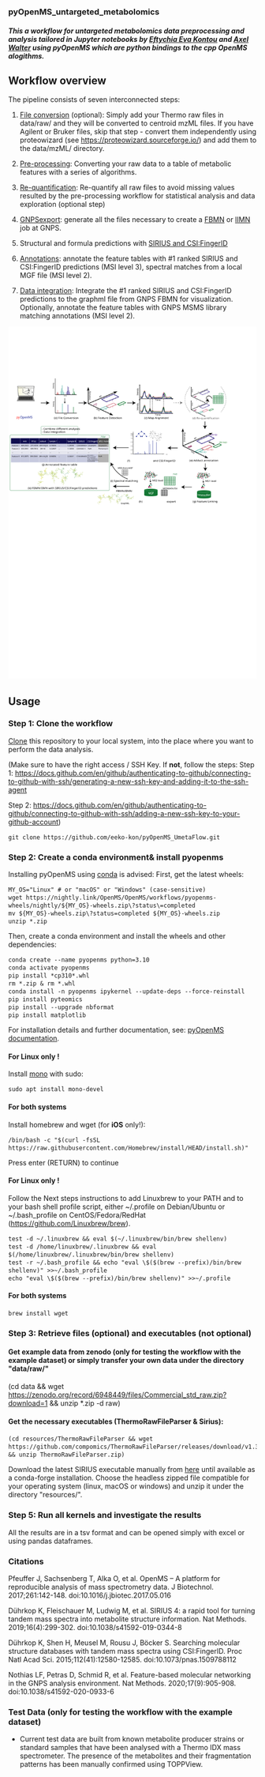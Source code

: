 ### pyOpenMS_untargeted_metabolomics

##### This a workflow for untargeted metabolomics data preprocessing and analysis tailored in Jupyter notebooks by [Eftychia Eva Kontou](https://github.com/eeko-kon) and [Axel Walter](https://github.com/axelwalter) using pyOpenMS which are python bindings to the cpp OpenMS alogithms. 

## Workflow overview

The pipeline consists of seven interconnected steps:

1) [File conversion](1_FileConversion.ipynb) (optional): Simply add your Thermo raw files in data/raw/ and they will be converted to centroid mzML files. If you have Agilent or Bruker files, skip that step - convert them independently using proteowizard (see https://proteowizard.sourceforge.io/) and add them to the data/mzML/ directory.

2) [Pre-processing](2_Preprocessing.ipynb): Converting your raw data to a table of metabolic features with a series of algorithms.

3) [Re-quantification](3_Requantification(optional).ipynb): Re-quantify all raw files to avoid missing values resulted by the pre-processing workflow for statistical analysis and data exploration (optional step)

4) [GNPSexport](4_GNPSExport.ipynb): generate all the files necessary to create a [FBMN](https://ccms-ucsd.github.io/GNPSDocumentation/featurebasedmolecularnetworking-with-openms/) or [IIMN](https://ccms-ucsd.github.io/GNPSDocumentation/fbmn-iin/#iimn-networks-with-collapsed-ion-identity-edges) job at GNPS.  

5) Structural and formula predictions with [SIRIUS and CSI:FingerID](5_SIRIUS_CSI.ipynb)

6) [Annotations](6_Annotation.ipynb): annotate the feature tables with #1 ranked SIRIUS and CSI:FingerID predictions (MSI level 3), spectral matches from a local MGF file (MSI level 2).

7) [Data integration](7_FBMN_data_integration.ipynb): Integrate the #1 ranked SIRIUS and CSI:FingerID predictions to the graphml file from GNPS FBMN for visualization. Optionally, annotate the feature tables with GNPS MSMS library matching annotations (MSI level 2).

![dag](/images/UmetaFlow_graph.svg)


## Usage
### Step 1: Clone the workflow

[Clone](https://help.github.com/en/articles/cloning-a-repository) this repository to your local system, into the place where you want to perform the data analysis.

(Make sure to have the right access / SSH Key. If **not**, follow the steps:
Step 1: https://docs.github.com/en/github/authenticating-to-github/connecting-to-github-with-ssh/generating-a-new-ssh-key-and-adding-it-to-the-ssh-agent

Step 2: https://docs.github.com/en/github/authenticating-to-github/connecting-to-github-with-ssh/adding-a-new-ssh-key-to-your-github-account)


    git clone https://github.com/eeko-kon/pyOpenMS_UmetaFlow.git

### Step 2: Create a conda environment& install pyopenms
    
Installing pyOpenMS using [conda](https://github.com/conda) is advised:
First, get the latest wheels:

    MY_OS="Linux" # or "macOS" or "Windows" (case-sensitive)
    wget https://nightly.link/OpenMS/OpenMS/workflows/pyopenms-wheels/nightly/${MY_OS}-wheels.zip\?status\=completed
    mv ${MY_OS}-wheels.zip\?status=completed ${MY_OS}-wheels.zip
    unzip *.zip

Then, create a conda environment and install the wheels and other dependencies:

    conda create --name pyopenms python=3.10
    conda activate pyopenms
    pip install *cp310*.whl
    rm *.zip & rm *.whl
    conda install -n pyopenms ipykernel --update-deps --force-reinstall
    pip install pyteomics
    pip install --upgrade nbformat
    pip install matplotlib

For installation details and further documentation, see: [pyOpenMS documentation](https://pyopenms.readthedocs.io/en/latest/).

#### For Linux only !

Install [mono](https://www.mono-project.com/download/stable/#download-lin) with sudo:

    sudo apt install mono-devel

#### For both systems

Install homebrew and wget (for **iOS** only!):

    /bin/bash -c "$(curl -fsSL https://raw.githubusercontent.com/Homebrew/install/HEAD/install.sh)"
    
Press enter (RETURN) to continue 

#### For Linux only !

Follow the Next steps instructions to add Linuxbrew to your PATH and to your bash shell profile script, either ~/.profile on Debian/Ubuntu or ~/.bash_profile on CentOS/Fedora/RedHat (https://github.com/Linuxbrew/brew).

    test -d ~/.linuxbrew && eval $(~/.linuxbrew/bin/brew shellenv)
    test -d /home/linuxbrew/.linuxbrew && eval $(/home/linuxbrew/.linuxbrew/bin/brew shellenv)
    test -r ~/.bash_profile && echo "eval \$($(brew --prefix)/bin/brew shellenv)" >>~/.bash_profile
    echo "eval \$($(brew --prefix)/bin/brew shellenv)" >>~/.profile

#### For both systems

    brew install wget

### Step 3: Retrieve files (optional) and executables (not optional)

#### Get example data from zenodo (only for testing the workflow with the example dataset) or simply transfer your own data under the directory "data/raw/"

(cd data && wget https://zenodo.org/record/6948449/files/Commercial_std_raw.zip?download=1 && unzip *.zip -d raw)

#### Get the necessary executables (ThermoRawFileParser & Sirius):

    (cd resources/ThermoRawFileParser && wget https://github.com/compomics/ThermoRawFileParser/releases/download/v1.3.4/ThermoRawFileParser.zip && unzip ThermoRawFileParser.zip)

Download the latest SIRIUS executable manually from [here](https://github.com/boecker-lab/sirius/releases) until available as a conda-forge installation. Choose the headless zipped file compatible for your operating system (linux, macOS or windows) and unzip it under the directory "resources/".

### Step 5: Run all kernels and investigate the results

All the results are in a tsv format and can be opened simply with excel or using pandas dataframes. 


### Citations

Pfeuffer J, Sachsenberg T, Alka O, et al. OpenMS – A platform for reproducible analysis of mass spectrometry data. J Biotechnol. 2017;261:142-148. doi:10.1016/j.jbiotec.2017.05.016

Dührkop K, Fleischauer M, Ludwig M, et al. SIRIUS 4: a rapid tool for turning tandem mass spectra into metabolite structure information. Nat Methods. 2019;16(4):299-302. doi:10.1038/s41592-019-0344-8

Dührkop K, Shen H, Meusel M, Rousu J, Böcker S. Searching molecular structure databases with tandem mass spectra using CSI:FingerID. Proc Natl Acad Sci. 2015;112(41):12580-12585. doi:10.1073/pnas.1509788112

Nothias LF, Petras D, Schmid R, et al. Feature-based molecular networking in the GNPS analysis environment. Nat Methods. 2020;17(9):905-908. doi:10.1038/s41592-020-0933-6

### Test Data (only for testing the workflow with the example dataset)
* Current test data are built from known metabolite producer strains or standard samples that have been analysed with a Thermo IDX mass spectrometer. The presence of the metabolites and their fragmentation patterns has been manually confirmed using TOPPView.
